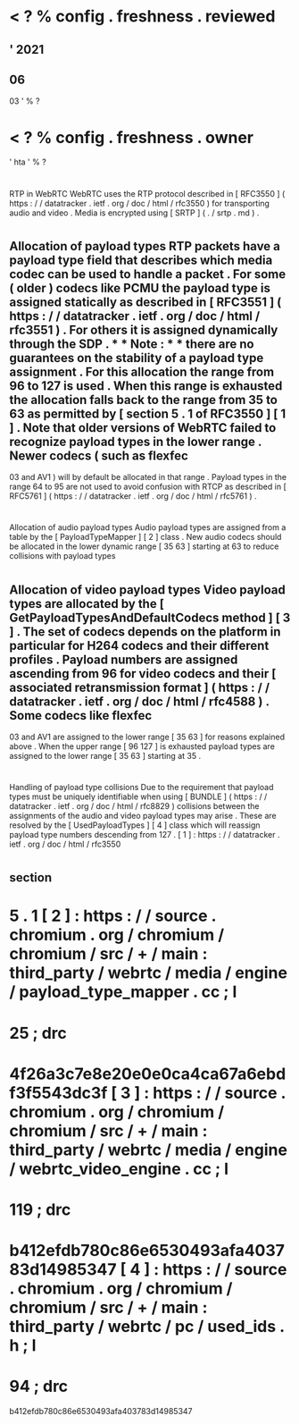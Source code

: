 <
?
%
config
.
freshness
.
reviewed
=
'
2021
-
06
-
03
'
%
?
>
<
?
%
config
.
freshness
.
owner
=
'
hta
'
%
?
>
#
RTP
in
WebRTC
WebRTC
uses
the
RTP
protocol
described
in
[
RFC3550
]
(
https
:
/
/
datatracker
.
ietf
.
org
/
doc
/
html
/
rfc3550
)
for
transporting
audio
and
video
.
Media
is
encrypted
using
[
SRTP
]
(
.
/
srtp
.
md
)
.
#
#
Allocation
of
payload
types
RTP
packets
have
a
payload
type
field
that
describes
which
media
codec
can
be
used
to
handle
a
packet
.
For
some
(
older
)
codecs
like
PCMU
the
payload
type
is
assigned
statically
as
described
in
[
RFC3551
]
(
https
:
/
/
datatracker
.
ietf
.
org
/
doc
/
html
/
rfc3551
)
.
For
others
it
is
assigned
dynamically
through
the
SDP
.
*
*
Note
:
*
*
there
are
no
guarantees
on
the
stability
of
a
payload
type
assignment
.
For
this
allocation
the
range
from
96
to
127
is
used
.
When
this
range
is
exhausted
the
allocation
falls
back
to
the
range
from
35
to
63
as
permitted
by
[
section
5
.
1
of
RFC3550
]
[
1
]
.
Note
that
older
versions
of
WebRTC
failed
to
recognize
payload
types
in
the
lower
range
.
Newer
codecs
(
such
as
flexfec
-
03
and
AV1
)
will
by
default
be
allocated
in
that
range
.
Payload
types
in
the
range
64
to
95
are
not
used
to
avoid
confusion
with
RTCP
as
described
in
[
RFC5761
]
(
https
:
/
/
datatracker
.
ietf
.
org
/
doc
/
html
/
rfc5761
)
.
#
#
Allocation
of
audio
payload
types
Audio
payload
types
are
assigned
from
a
table
by
the
[
PayloadTypeMapper
]
[
2
]
class
.
New
audio
codecs
should
be
allocated
in
the
lower
dynamic
range
[
35
63
]
starting
at
63
to
reduce
collisions
with
payload
types
#
#
Allocation
of
video
payload
types
Video
payload
types
are
allocated
by
the
[
GetPayloadTypesAndDefaultCodecs
method
]
[
3
]
.
The
set
of
codecs
depends
on
the
platform
in
particular
for
H264
codecs
and
their
different
profiles
.
Payload
numbers
are
assigned
ascending
from
96
for
video
codecs
and
their
[
associated
retransmission
format
]
(
https
:
/
/
datatracker
.
ietf
.
org
/
doc
/
html
/
rfc4588
)
.
Some
codecs
like
flexfec
-
03
and
AV1
are
assigned
to
the
lower
range
[
35
63
]
for
reasons
explained
above
.
When
the
upper
range
[
96
127
]
is
exhausted
payload
types
are
assigned
to
the
lower
range
[
35
63
]
starting
at
35
.
#
#
Handling
of
payload
type
collisions
Due
to
the
requirement
that
payload
types
must
be
uniquely
identifiable
when
using
[
BUNDLE
]
(
https
:
/
/
datatracker
.
ietf
.
org
/
doc
/
html
/
rfc8829
)
collisions
between
the
assignments
of
the
audio
and
video
payload
types
may
arise
.
These
are
resolved
by
the
[
UsedPayloadTypes
]
[
4
]
class
which
will
reassign
payload
type
numbers
descending
from
127
.
[
1
]
:
https
:
/
/
datatracker
.
ietf
.
org
/
doc
/
html
/
rfc3550
#
section
-
5
.
1
[
2
]
:
https
:
/
/
source
.
chromium
.
org
/
chromium
/
chromium
/
src
/
+
/
main
:
third_party
/
webrtc
/
media
/
engine
/
payload_type_mapper
.
cc
;
l
=
25
;
drc
=
4f26a3c7e8e20e0e0ca4ca67a6ebdf3f5543dc3f
[
3
]
:
https
:
/
/
source
.
chromium
.
org
/
chromium
/
chromium
/
src
/
+
/
main
:
third_party
/
webrtc
/
media
/
engine
/
webrtc_video_engine
.
cc
;
l
=
119
;
drc
=
b412efdb780c86e6530493afa403783d14985347
[
4
]
:
https
:
/
/
source
.
chromium
.
org
/
chromium
/
chromium
/
src
/
+
/
main
:
third_party
/
webrtc
/
pc
/
used_ids
.
h
;
l
=
94
;
drc
=
b412efdb780c86e6530493afa403783d14985347
